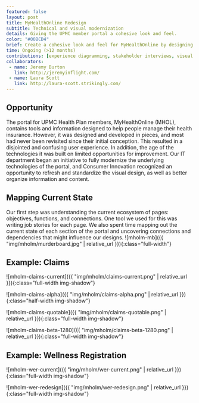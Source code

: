 ```yaml
---
featured: false
layout: post
title: MyHealthOnline Redesign
subtitle: Technical and visual modernization
details: Giving the UPMC member portal a cohesive look and feel.
color: "#00BCD4"
brief: Create a cohesive look and feel for MyHealthOnline by designing reusable modules.
time: Ongoing (>12 months)
contributions: [experience diagramming, stakeholder interviews, visual design, wireframing, usability testing]
collaborators:
 - name: Jeremy Burton
   link: http://jeremyinflight.com/
 - name: Laura Scott
   link: http://laura-scott.strikingly.com/
---
```

## Opportunity
The portal for UPMC Health Plan members, MyHealthOnline (MHOL), contains tools and information designed to help people manage their health insurance. However, it was designed and developed in pieces, and most had never been revisited since their initial conception. This resulted in a disjointed and confusing user experience. In addition, the age of the technologies it was built on limited opportunities for improvement. Our IT department began an initiative to fully modernize the underlying technologies of the portal, and Consumer Innovation recognized an opportunity to refresh and standardize the visual design, as well as better organize information and content.
## Mapping Current State
Our first step was understanding the current ecosystem of pages: objectives, functions, and connections. One tool we used for this was writing job stories for each page. 
We also spent time mapping out the current state of each section of the portal and uncovering connections and dependencies that might influence our designs.
![mholm-mb]({{ "img/mholm/murderboard.jpg" | relative_url }}){:class="full-width"}

## Example: Claims

![mholm-claims-current]({{ "img/mholm/claims-current.png" | relative_url }}){:class="full-width img-shadow"}

![mholm-claims-alpha]({{ "img/mholm/claims-alpha.png" | relative_url }}){:class="half-width img-shadow"}

![mholm-claims-quotable]({{ "img/mholm/claims-quotable.png" | relative_url }}){:class="full-width img-shadow"}

![mholm-claims-beta-1280]({{ "img/mholm/claims-beta-1280.png" | relative_url }}){:class="full-width img-shadow"}

## Example: Wellness Registration

![mholm-wer-current]({{ "img/mholm/wer-current.png" | relative_url }}){:class="full-width img-shadow"}

![mholm-wer-redesign]({{ "img/mholm/wer-redesign.png" | relative_url }}){:class="full-width img-shadow"}

